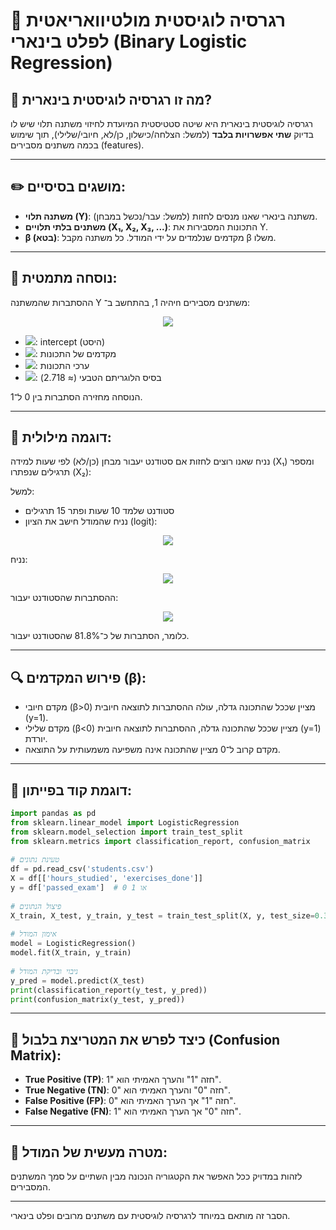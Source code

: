 # 🌟 רגרסיה לוגיסטית מולטיוואריאטית לפלט בינארי (Binary Logistic Regression)
  
## 📘 מה זו רגרסיה לוגיסטית בינארית?
רגרסיה לוגיסטית בינארית היא שיטה סטטיסטית המיועדת לחיזוי משתנה תלוי שיש לו בדיוק **שתי אפשרויות בלבד** (למשל: הצלחה/כישלון, כן/לא, חיובי/שלילי), תוך שימוש בכמה משתנים מסבירים (features).
  
---
  
## ✏️ מושגים בסיסיים:
- **משתנה תלוי (Y)**: משתנה בינארי שאנו מנסים לחזות (למשל: עבר/נכשל במבחן).
- **משתנים בלתי תלויים (X₁, X₂, X₃, ...)**: התכונות המסבירות את Y.
- **β (בטא)**: מקדמים שנלמדים על ידי המודל. כל משתנה מקבל β משלו.
  
---
  
## 📐 נוסחה מתמטית:
ההסתברות שהמשתנה Y יהיה 1, בהתחשב ב־n משתנים מסבירים:
  
<p align="center"><img src="https://latex.codecogs.com/gif.latex?P(y%20=%201%20\mid%20x)%20=%20\frac{1}{1%20+%20e^{-(\beta_0%20+%20\beta_1%20x_1%20+%20\beta_2%20x_2%20+%20\dots%20+%20\beta_n%20x_n)}}"/></p>  
  
  
- <img src="https://latex.codecogs.com/gif.latex?\beta_0"/>: intercept (היסט)
- <img src="https://latex.codecogs.com/gif.latex?\beta_1,%20\dots,%20\beta_n"/>: מקדמים של התכונות
- <img src="https://latex.codecogs.com/gif.latex?x_1,%20\dots,%20x_n"/>: ערכי התכונות
- <img src="https://latex.codecogs.com/gif.latex?e"/>: בסיס הלוגריתם הטבעי (≈ 2.718)
  
הנוסחה מחזירה הסתברות בין 0 ל־1.
  
---
  
## 💬 דוגמה מילולית:
  
נניח שאנו רוצים לחזות אם סטודנט יעבור מבחן (כן/לא) לפי שעות למידה (X₁) ומספר תרגילים שנפתרו (X₂):
  
למשל:
  
- סטודנט שלמד 10 שעות ופתר 15 תרגילים
- נניח שהמודל חישב את הציון (logit):
  
<p align="center"><img src="https://latex.codecogs.com/gif.latex?z%20=%20\beta_0%20+%20\beta_1%20\cdot%2010%20+%20\beta_2%20\cdot%2015"/></p>  
  
  
נניח:
<p align="center"><img src="https://latex.codecogs.com/gif.latex?z%20=%20-1%20+%200.2%20\cdot%2010%20+%200.1%20\cdot%2015%20=%201.5"/></p>  
  
  
ההסתברות שהסטודנט יעבור:
  
<p align="center"><img src="https://latex.codecogs.com/gif.latex?P(עבר)%20=%20\frac{1}{1%20+%20e^{-1.5}}%20\approx%200.8176"/></p>  
  
  
כלומר, הסתברות של כ־81.8% שהסטודנט יעבור.
  
---
  
## 🔍 פירוש המקדמים (β):
- מקדם חיובי (β>0) מציין שככל שהתכונה גדלה, עולה ההסתברות לתוצאה חיובית (y=1).
- מקדם שלילי (β<0) מציין שככל שהתכונה גדלה, ההסתברות לתוצאה חיובית (y=1) יורדת.
- מקדם קרוב ל־0 מציין שהתכונה אינה משפיעה משמעותית על התוצאה.
  
---
  
## 🧪 דוגמת קוד בפייתון:
```python
import pandas as pd
from sklearn.linear_model import LogisticRegression
from sklearn.model_selection import train_test_split
from sklearn.metrics import classification_report, confusion_matrix
  
# טעינת נתונים
df = pd.read_csv('students.csv')
X = df[['hours_studied', 'exercises_done']]
y = df['passed_exam']  # 0 או 1
  
# פיצול הנתונים
X_train, X_test, y_train, y_test = train_test_split(X, y, test_size=0.3, random_state=42)
  
# אימון המודל
model = LogisticRegression()
model.fit(X_train, y_train)
  
# ניבוי ובדיקת המודל
y_pred = model.predict(X_test)
print(classification_report(y_test, y_pred))
print(confusion_matrix(y_test, y_pred))
```
  
---
  
## 🧮 כיצד לפרש את המטריצת בלבול (Confusion Matrix):
- **True Positive (TP)**: חזה "1" והערך האמיתי הוא "1".
- **True Negative (TN)**: חזה "0" והערך האמיתי הוא "0".
- **False Positive (FP)**: חזה "1" אך הערך האמיתי הוא "0".
- **False Negative (FN)**: חזה "0" אך הערך האמיתי הוא "1".
  
---
  
## 🎯 מטרה מעשית של המודל:
לזהות במדויק ככל האפשר את הקטגוריה הנכונה מבין השתיים על סמך המשתנים המסבירים.
  
---
  
הסבר זה מותאם במיוחד לרגרסיה לוגיסטית עם משתנים מרובים ופלט בינארי.
  
  